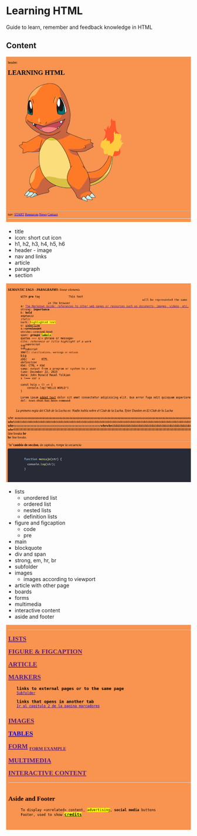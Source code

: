# Learning HTML
Guide to learn, remember and feedback knowledge in HTML

## Content

  ![definition lists](./img/html-img3.png)

- title
- icon: short cut icon
- h1, h2, h3, h4, h5, h6
- header - image
- nav and links
- article
- paragraph
- section

![section](./img/html-img1.png)

- lists
  - unordered list
  - ordered list
  - nested lists
  - definition lists
- figure and figcaption
  - code
  - pre
- main
- blockquote
- div and span
- strong, em, hr, br
- subfolder
- images
  - images according to viewport
- article with other page
- boards
- forms
- multimedia 
- interactive content
- aside and footer

![aside and footer](./img/html-img2.png)


